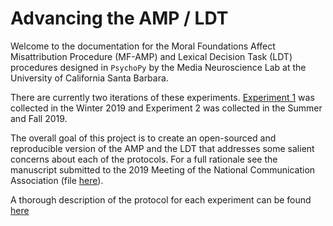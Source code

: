# Advancing the AMP / LDT

Welcome to the documentation for the Moral Foundations Affect Misattribution Procedure \(MF-AMP\) and Lexical Decision Task \(LDT\) procedures designed in `PsychoPy` by the Media Neuroscience Lab at the University of California Santa Barbara. 

There are currently two iterations of these experiments. [Experiment 1](experiment-1.md) was collected in the Winter 2019 and Experiment 2 was collected in the Summer and Fall 2019.

The overall goal of this project is to create an open-sourced and reproducible version of the AMP and the LDT that addresses some salient concerns about each of the protocols. For a full rationale see the manuscript submitted to the 2019 Meeting of the National Communication Association \(file [here](https://github.com/medianeuroscience/mf_amp/.gitbook/assets/nca-amp-sub.pdf)\).

A thorough description of the protocol for each experiment can be found [here](https://osf.io/3mqsz/)
